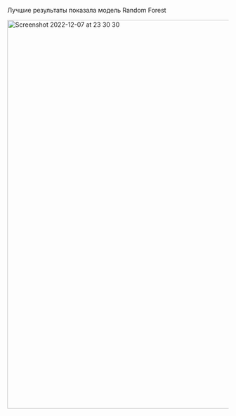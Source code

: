 Лучшие результаты показала модель Random Forest

<img width="885" alt="Screenshot 2022-12-07 at 23 30 30" src="https://user-images.githubusercontent.com/74068173/206342097-a8b767f1-6434-4faf-986f-ec31bee8cab7.png">
